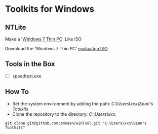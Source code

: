 # Toolkits for Windows

## NTLite

Make a '[Windows 7 Thin PC](https://www.ntlite.com/community/index.php?threads/make-a-windows-7-thin-pc-like-iso.170/)' Like ISO

Download the 'Windows 7 Thin PC' [evaluation ISO](http://download.microsoft.com/download/C/D/7/CD789C98-6C1A-43D6-87E9-F7FDE3806950/ThinPC_110415_EVAL_x86fre.iso)



## Tools in the Box

- [ ]  speedtest.exe



## How To

- Set the system environment by adding the path: *C:\Users\xxx\Sean's Toolkits*.
- Clone the repository to the directory: *C:\Users\xxx*.

```shell
git clone git@github.com:amsean/winTool.git "C:\Users\xxx\Sean's Toolkits"
```



